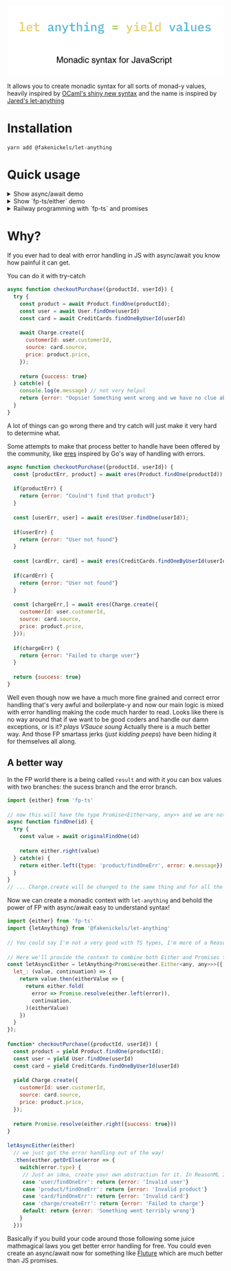 <p align="center">
  <br />
  <img src="./assets/banner.png" width="700" />
</p>

It allows you to create monadic syntax for all sorts of monad-y values, heavily inspired by [OCaml's shiny new syntax](https://jobjo.github.io/2019/04/24/ocaml-has-some-new-shiny-syntax.html) and the name is inspired by [Jared's let-anything](https://github.com/jaredly/let-anything)


# Installation
```
yarn add @fakenickels/let-anything
```

# Quick usage

<details>
  <summary>Show async/await demo</summary>

[Run in CodeSandbox](https://codesandbox.io/s/modern-hill-z8lrc?file=/src/index.ts)

```js
import { letAnything } from "@fakenickels/let-anything";

// define a context, in this case we are creating our own async-await!
const letPromise = letAnything<Promise<any>>({
  let_: (value, continuation) => value.then(continuation)
});

letPromise(function* () {
  const userName = yield Promise.resolve("Subaru-kun");
  const deathCount = yield Promise.resolve(12909238409382);

  return Promise.resolve(`User ${userName} has a death count of ${deathCount}`);
}).then(console.log).catch(console.log)
// User Subaru-kun has a death count of 12909238409382
```

</details>

<details>
  <summary>Show `fp-ts/either` demo</summary>

[Run in CodeSandbox](https://codesandbox.io/s/wizardly-hopper-n1n1f?file=/src/index.ts)

```js
import {either} from 'fp-ts'
import {letAnything} from '@fakenickels/let-anything'

// You could say I'm not a very good with TS types
const letEither = letAnything<either.Either<any, any>>({
  let_: (value, continuation) => either.chain(continuation)(value)
});

function* stuff() {
  const value = yield either.right("d");
  const anotherValue = yield either.right("e");
  const anotherAnother = yield either.right("bug");

  return either.right(value + anotherValue + anotherAnother);
}


console.log(
  either.getOrElse(error => `Something went wrong: ${error}`)(letEither(stuff))
)
// debug
```

</details>

<details>
  <summary>Railway programming with `fp-ts` and promises</summary>

[Run in CodeSandbox](https://codesandbox.io/s/exciting-cloud-d4141?file=/src/index.ts)

```js
import {either} from 'fp-ts'
import {letAnything} from '@fakenickels/let-anything'

// You could say I'm not a very good with TS types, I'm more of a ReasonML guy so help would be appreciated!

// Here we'll provide the context to combine both Either and Promises together
const letEither = letAnything<either.Either<any, any>>({
  let_: (value, continuation) => {
    return value.then(eitherValue => {
      return either.fold(
        error => Promise.resolve(either.left(error)),
        continuation,
      (eitherValue)
    })
  }
});

function* stuff() {
  const value = yield Promise.resolve(either.right("d"));
  const anotherValue = yield Promise.resolve(either.right("e"));
  const anotherAnother = yield Promise.resolve(either.right("bug"));

  return Promise.resolve(either.right(value + anotherValue + anotherAnother));
}

letEither(stuff)
  .then(either.getOrElse(error => `Something went wrong: ${error}`))
  .then(finalValue => {
    document.getElementById("app").innerHTML = finalValue
  })
```

</details>

# Why?

If you ever had to deal with error handling in JS with async/await you know how painful it can get.

You can do it with try-catch

```js
async function checkoutPurchase({productId, userId}) {
  try {
    const product = await Product.findOne(productId);
    const user = await User.findOne(userId)
    const card = await CreditCards.findOneByUserId(userId)

    await Charge.create({
      customerId: user.customerId,
      source: card.source,
      price: product.price,
    });

    return {success: true}
  } catch(e) {
    console.log(e.message) // not very helpul
    return {error: "Oopsie! Something went wrong and we have no clue about it!"}
  }
}
```

A lot of things can go wrong there and try catch will just make it very hard to determine what.

Some attempts to make that process better to handle have been offered by the community, like [eres](http://npmjs.com/eres) inspired by Go's way of handling with errors.

```js
async function checkoutPurchase({productId, userId}) {
  const [productErr, product] = await eres(Product.findOne(productId));

  if(productErr) {
    return {error: "Coulnd't find that product"}
  }

  const [userErr, user] = await eres(User.findOne(userId));

  if(userErr) {
    return {error: "User not found"}
  }

  const [cardErr, card] = await eres(CreditCards.findOneByUserId(userId));

  if(cardErr) {
    return {error: "User not found"}
  }

  const [chargeErr,] = await eres(Charge.create({
    customerId: user.customerId,
    source: card.source,
    price: product.price,
  }));

  if(chargeErr) {
    return {error: "Failed to charge user"}
  }

  return {success: true}
}
```

Well even though now we have a much more fine grained and correct error handling that's very awful and boilerplate-y and now our main logic is mixed with error handling making the code much harder to read.
Looks like there is no way around that if we want to be good coders and handle our damn exceptions, or is it? *plays VSauce soung*
Actually there is a much better way. And those FP smartass jerks (_just kidding peeps_) have been hiding it for themselves all along.

## A better way
In the FP world there is a being called `result` and with it you can box values with two branches: the sucess branch and the error branch.

```js
import {either} from 'fp-ts'

// now this will have the type Promise<Either<any, any>> and we are not bound by the weird laws of Promise's .catch!
async function findOne(id) {
  try {
    const value = await originalFindOne(id)

    return either.right(value)
  } catch(e) {
    return either.left({type: 'product/findOneErr', error: e.message})
  }
}
// ... Charge.create will be changed to the same thing and for all the other repos ...
```

Now we can create a monadic context with `let-anything` and behold the power of FP with async/await easy to understand syntax!

```js
import {either} from 'fp-ts'
import {letAnything} from '@fakenickels/let-anything'

// You could say I'm not a very good with TS types, I'm more of a ReasonML guy so help would be appreciated!

// Here we'll provide the context to combine both Either and Promises together
const letAsyncEither = letAnything<Promise<either.Either<any, any>>>({
  let_: (value, continuation) => {
    return value.then(eitherValue => {
      return either.fold(
        error => Promise.resolve(either.left(error)),
        continuation,
      )(eitherValue)
    })
  }
});

function* checkoutPurchase({productId, userId}) {
  const product = yield Product.findOne(productId);
  const user = yield User.findOne(userId)
  const card = yield CreditCards.findOneByUserId(userId)

  yield Charge.create({
    customerId: user.customerId,
    source: card.source,
    price: product.price,
  });

  return Promise.resolve(either.right({success: true}))
}

letAsyncEither(either)
  // we just got the error handling out of the way!
  .then(either.getOrElse(error => {
    switch(error.type) {
     // Just an idea, create your own abstraction for it. In ReasonML I do it with polymorphic variants.
     case 'user/findOneErr': return {error: 'Invalid user'}
     case 'product/findOneErr': return {error: 'Invalid product'}
     case 'card/findOneErr': return {error: 'Invalid card'}
     case 'charge/createErr': return {error: 'Failed to charge'}
     default: return {error: 'Something went terribly wrong'}
    }
  }))
```

Basically if you build your code around those following some juice mathmagical laws you get better error handling for free.
You could even create an async/await now for something like [Fluture](https://github.com/fluture-js/Fluture) which are much better than JS promises.

